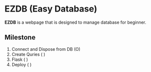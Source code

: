# EZDB (Easy Database)

**EZDB** is a webpage that is designed to manage database for beginner.

## Milestone

1. Connect and Dispose from DB (O)
2. Create Quries ( )
3. Flask ( )
4. Deploy ( )